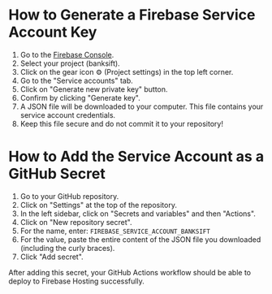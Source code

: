 # How to Generate a Firebase Service Account Key

1. Go to the [Firebase Console](https://console.firebase.google.com/).
2. Select your project (banksift).
3. Click on the gear icon ⚙️ (Project settings) in the top left corner.
4. Go to the "Service accounts" tab.
5. Click on "Generate new private key" button.
6. Confirm by clicking "Generate key".
7. A JSON file will be downloaded to your computer. This file contains your service account credentials.
8. Keep this file secure and do not commit it to your repository!

# How to Add the Service Account as a GitHub Secret

1. Go to your GitHub repository.
2. Click on "Settings" at the top of the repository.
3. In the left sidebar, click on "Secrets and variables" and then "Actions".
4. Click on "New repository secret".
5. For the name, enter: `FIREBASE_SERVICE_ACCOUNT_BANKSIFT`
6. For the value, paste the entire content of the JSON file you downloaded (including the curly braces).
7. Click "Add secret".

After adding this secret, your GitHub Actions workflow should be able to deploy to Firebase Hosting successfully.
